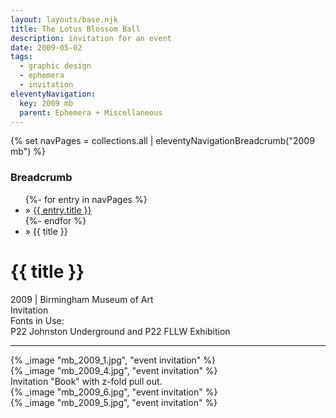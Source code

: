 ```yaml
---
layout: layouts/base.njk
title: The Lotus Blossom Ball
description: invitation for an event
date: 2009-05-02
tags:
  - graphic design
  - ephemera
  - invitation
eleventyNavigation:
  key: 2009 mb
  parent: Ephemera + Miscellaneous
---
```

{% set navPages = collections.all | eleventyNavigationBreadcrumb("2009 mb") %}
<div class="breadcrumb">
    <h3 class="visually-hidden">Breadcrumb</h3>
	<ul class="nav">
            {%- for entry in navPages %}
		<li class="nav-item"{% if entry.url == page.url %} class="active-breadcrumb"{% endif %}> » <a href="{{ entry.url }}">{{ entry.title }}</a></li>
  	    	{%- endfor %}
	    <li class="nav-item"><active-breadcrumb>» {{ title }}</active-breadcrumb></li>
	</ul>
</div>
<div class="container">
	<div class="row"></div>
	<div class="row">
		<div class="col-4 col-4-md col-4-lg">
			<h1>{{ title }}</h1>
			<figcaption>2009 | Birmingham Museum of Art</figcaption>
			<figcaption>Invitation</figcaption>
			<figcaption>Fonts in Use:</br>P22 Johnston Underground and P22 FLLW Exhibition</figcaption>
            <hr>
		</div>
        <div class="col"></div>
        <div class="col-6 col-6-md col-6-lg">
			{% _image "mb_2009_1.jpg", "event invitation" %}
		</div>
	</div>
	<div class="row">
		<div class="col"></div>
		<div class="col">
			{% _image "mb_2009_4.jpg", "event invitation" %}
			<figcaption>Invitation "Book" with z-fold pull out.</figcaption>
		</div>
		<div class="col-6 col-6-md col-6-lg">
			{% _image "mb_2009_6.jpg", "event invitation" %}
		</div>
	</div>
	<div class="row">
		<div class="col">
			{% _image "mb_2009_5.jpg", "event invitation" %}
		</div>
	</div>
</div>